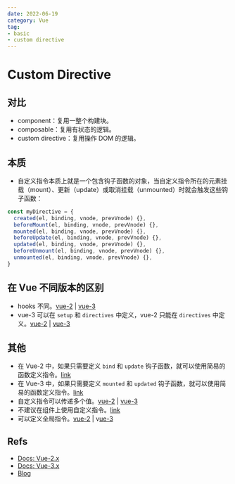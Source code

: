 ```yaml
---
date: 2022-06-19
category: Vue
tag:
- basic
- custom directive
---
```


# Custom Directive

## 对比

- component：复用一整个构建块。
- composable：复用有状态的逻辑。
- custom directive：复用操作 DOM 的逻辑。

## 本质

- 自定义指令本质上就是一个包含钩子函数的对象，当自定义指令所在的元素挂载（mount）、更新（update）或取消挂载（unmounted）时就会触发这些钩子函数：

```javascript
const myDirective = {
  created(el, binding, vnode, prevVnode) {},
  beforeMount(el, binding, vnode, prevVnode) {},
  mounted(el, binding, vnode, prevVnode) {},
  beforeUpdate(el, binding, vnode, prevVnode) {},
  updated(el, binding, vnode, prevVnode) {},
  beforeUnmount(el, binding, vnode, prevVnode) {},
  unmounted(el, binding, vnode, prevVnode) {},
}
```

## 在 Vue 不同版本的区别

- hooks 不同。[vue-2](https://v2.vuejs.org/v2/guide/custom-directive.html#Hook-Functions) | [vue-3](https://vuejs.org/guide/reusability/custom-directives.html#directive-hooks)
- vue-3 可以在 `setup` 和 `directives` 中定义，vue-2 只能在 `directives` 中定义。[vue-2](https://v2.vuejs.org/v2/guide/custom-directive.html#Intro) | [vue-3](https://vuejs.org/guide/reusability/custom-directives.html#introduction)

## 其他

- 在 Vue-2 中，如果只需要定义 `bind` 和 `update` 钩子函数，就可以使用简易的函数定义指令。[link](https://v2.vuejs.org/v2/guide/custom-directive.html#Function-Shorthand)
- 在 Vue-3 中，如果只需要定义 `mounted` 和 `updated` 钩子函数，就可以使用简易的函数定义指令。[link](https://vuejs.org/guide/reusability/custom-directives.html#function-shorthand)
- 自定义指令可以传递多个值。[vue-2](https://v2.vuejs.org/v2/guide/custom-directive.html#Object-Literals) | [vue-3](https://vuejs.org/guide/reusability/custom-directives.html#object-literals)
- 不建议在组件上使用自定义指令。[link](https://vuejs.org/guide/reusability/custom-directives.html#usage-on-components)
- 可以定义全局指令。[vue-2](https://v2.vuejs.org/v2/guide/custom-directive.html#Intro) | v[ue-3](https://vuejs.org/guide/reusability/custom-directives.html)

## Refs

- [Docs: Vue-2.x](https://v2.vuejs.org/v2/guide/custom-directive.html)
- [Docs: Vue-3.x](https://vuejs.org/guide/reusability/custom-directives.html)
- [Blog](https://blog.logrocket.com/deep-dive-custom-vue-directives/)
